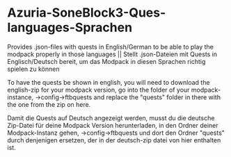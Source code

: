 # Azuria-SoneBlock3-Ques-languages-Sprachen
Provides .json-files with quests in English/German to be able to play the modpack properly in those languages || Stellt .json-Dateien mit Quests in Englisch/Deutsch bereit, um das Modpack in diesen Sprachen richtig spielen zu können

To have the quests be shown in english, you will need to download the english-zip for your modpack version, go into the folder of your modpack-instance, ->config->ftbquests and replace the "quests" folder in there with the one from the zip on here. 

Damit die Quests auf Deutsch angezeigt werden, musst du die deutsche Zip-Datei für deine Modpack Version herunterladen, in den Ordner deiner Modpack-Instanz gehen, ->config->ftbquests und dort den Ordner "quests" durch denjenigen ersetzen, der in der deutsch-zip datei von hier enthalten ist.
